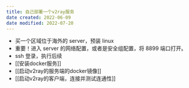 ```yaml
---
title: 自己部署一个v2ray服务
date created: 2022-06-09
date modified: 2022-07-20
---
```

- 买一个区域位于海外的 server，预装 linux
- 重要！进入 server 的网络配置，或者是安全组配置，将 8899 端口打开。
- ssh 登录，执行后续
- [[安装docker服务]]
- [[启动v2ray的服务端的docker镜像]]
- [[启动v2ray的客户端，连接并测试连通性]]
